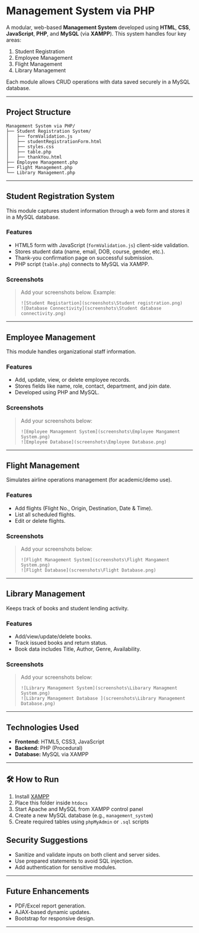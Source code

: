
#  Management System via PHP

A modular, web-based **Management System** developed using **HTML**, **CSS**, **JavaScript**, **PHP**, and **MySQL** (via **XAMPP**). This system handles four key areas:

1. Student Registration
2. Employee Management
3. Flight Management
4. Library Management

Each module allows CRUD operations with data saved securely in a MySQL database.

---

## Project Structure

```
Management System via PHP/
├── Student Registration System/
│   ├── formValidation.js
│   ├── studentRegistrationForm.html
│   ├── styles.css
│   ├── table.php
│   ├── thankYou.html
├── Employee Management.php
├── Flight Management.php
└── Library Management.php
```

---

##  Student Registration System

This module captures student information through a web form and stores it in a MySQL database.

###  Features

- HTML5 form with JavaScript (`formValidation.js`) client-side validation.
- Stores student data (name, email, DOB, course, gender, etc.).
- Thank-you confirmation page on successful submission.
- PHP script (`table.php`) connects to MySQL via XAMPP.

### Screenshots

> Add your screenshots below. Example:
> ```
> ![Student Registartion](screenshots\Student registration.png)
> ![Database Connectivity](screenshots\Student database connectivity.png)
> ```

---

##  Employee Management

This module handles organizational staff information.

###  Features

- Add, update, view, or delete employee records.
- Stores fields like name, role, contact, department, and join date.
- Developed using PHP and MySQL.

###  Screenshots

>  Add your screenshots below:
> ```
> ![Employee Management System](screenshots\Employee Mangament System.png)
> ![Employee Database](screenshots\Employee Database.png)
> ```

---

##  Flight Management

Simulates airline operations management (for academic/demo use).

###  Features

- Add flights (Flight No., Origin, Destination, Date & Time).
- List all scheduled flights.
- Edit or delete flights.

###  Screenshots

>  Add your screenshots below:
> ```
> ![Flight Management System](screenshots\Flight Mangament System.png)
> ![Flight Database](screenshots\Flight Database.png)
> ```

---

##  Library Management

Keeps track of books and student lending activity.

### Features

- Add/view/update/delete books.
- Track issued books and return status.
- Book data includes Title, Author, Genre, Availability.

### Screenshots

>  Add your screenshots below:
> ```
> ![Library Management System](screenshots\Libarary Managment System.png)
> ![Library Management Database ](screenshots\Library Management Database.png)
> ```

---

##  Technologies Used

- **Frontend:** HTML5, CSS3, JavaScript
- **Backend:** PHP (Procedural)
- **Database:** MySQL via XAMPP

---

## 🛠️ How to Run

1. Install [XAMPP](https://www.apachefriends.org/index.html)
2. Place this folder inside `htdocs`
3. Start Apache and MySQL from XAMPP control panel
4. Create a new MySQL database (e.g., `management_system`)
5. Create required tables using `phpMyAdmin` or `.sql` scripts


##  Security Suggestions

- Sanitize and validate inputs on both client and server sides.
- Use prepared statements to avoid SQL injection.
- Add authentication for sensitive modules.

---

##  Future Enhancements

- PDF/Excel report generation.
- AJAX-based dynamic updates.
- Bootstrap for responsive design.


---

